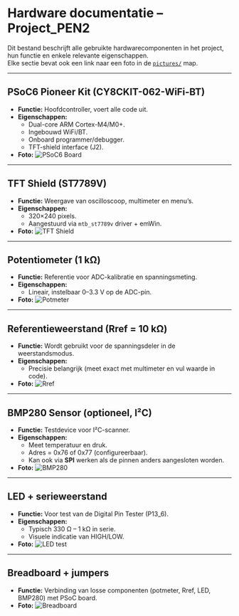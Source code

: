 # Hardware documentatie – Project_PEN2

Dit bestand beschrijft alle gebruikte hardwarecomponenten in het project, hun functie en enkele relevante eigenschappen.  
Elke sectie bevat ook een link naar een foto in de [`pictures/`](../pictures) map.

---

## PSoC6 Pioneer Kit (CY8CKIT-062-WiFi-BT)
- **Functie:** Hoofdcontroller, voert alle code uit.  
- **Eigenschappen:**
  - Dual-core ARM Cortex-M4/M0+.
  - Ingebouwd WiFi/BT.  
  - Onboard programmer/debugger.  
  - TFT-shield interface (J2).  
- **Foto:** ![PSoC6 Board](../pictures/psoc6_board.png)

---

## TFT Shield (ST7789V)
- **Functie:** Weergave van oscilloscoop, multimeter en menu’s.  
- **Eigenschappen:**
  - 320×240 pixels.  
  - Aangestuurd via `mtb_st7789v` driver + emWin.  
- **Foto:** ![TFT Shield](../pictures/tft_shield.png)

---

## Potentiometer (1 kΩ)
- **Functie:** Referentie voor ADC-kalibratie en spanningsmeting.  
- **Eigenschappen:**
  - Lineair, instelbaar 0–3.3 V op de ADC-pin.  
- **Foto:** ![Potmeter](../pictures/potmeter.png)

---

## Referentieweerstand (Rref = 10 kΩ)
- **Functie:** Wordt gebruikt voor de spanningsdeler in de weerstandsmodus.  
- **Eigenschappen:**
  - Precisie belangrijk (meet exact met multimeter en vul waarde in code).  
- **Foto:** ![Rref](../pictures/rref.png)

---

## BMP280 Sensor (optioneel, I²C)
- **Functie:** Testdevice voor I²C-scanner.  
- **Eigenschappen:**
  - Meet temperatuur en druk.  
  - Adres = 0x76 of 0x77 (configureerbaar).  
  - Kan ook via **SPI** werken als de pinnen anders aangesloten worden.  
- **Foto:** ![BMP280](../pictures/bmp280.png)

---

## LED + serieweerstand
- **Functie:** Voor test van de Digital Pin Tester (P13_6).  
- **Eigenschappen:**
  - Typisch 330 Ω – 1 kΩ in serie.  
  - Visuele indicatie van HIGH/LOW.  
- **Foto:** ![LED test](../pictures/led_test.png)

---

## Breadboard + jumpers
- **Functie:** Verbinding van losse componenten (potmeter, Rref, LED, BMP280) met PSoC board.  
- **Foto:** ![Breadboard](../pictures/breadboard.png)
